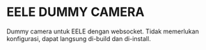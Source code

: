 # EELE DUMMY CAMERA

Dummy camera untuk EELE dengan websocket. Tidak memerlukan konfigurasi, dapat langsung di-build dan di-install.